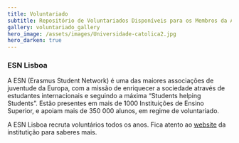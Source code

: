 ```yaml
---
title: Voluntariado
subtitle: Repositório de Voluntariados Disponíveis para os Membros da AAIEP.
gallery: voluntariado_gallery
hero_image: /assets/images/Universidade-catolica2.jpg
hero_darken: true
---
```


### ESN Lisboa 

A ESN (Erasmus Student Network) é uma das maiores associações de juventude da Europa, com a missão de enriquecer a sociedade através de estudantes internacionais e seguindo a máxima “Students helping Students”. Estão presentes em mais de 1000 Instituições de Ensino Superior, e apoiam mais de 350 000 alunos, em regime de voluntariado. 

A ESN Lisboa recruta voluntários todos os anos. Fica atento ao [website](https://www.esnlisboa.org/) da institutição para saberes mais. 